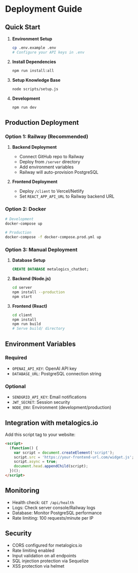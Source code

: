 # Deployment Guide

## Quick Start

1. **Environment Setup**
   ```bash
   cp .env.example .env
   # Configure your API keys in .env
   ```

2. **Install Dependencies**
   ```bash
   npm run install:all
   ```

3. **Setup Knowledge Base**
   ```bash
   node scripts/setup.js
   ```

4. **Development**
   ```bash
   npm run dev
   ```

## Production Deployment

### Option 1: Railway (Recommended)

1. **Backend Deployment**
   - Connect GitHub repo to Railway
   - Deploy from `/server` directory
   - Add environment variables
   - Railway will auto-provision PostgreSQL

2. **Frontend Deployment**
   - Deploy `/client` to Vercel/Netlify
   - Set `REACT_APP_API_URL` to Railway backend URL

### Option 2: Docker

```bash
# Development
docker-compose up

# Production
docker-compose -f docker-compose.prod.yml up
```

### Option 3: Manual Deployment

1. **Database Setup**
   ```sql
   CREATE DATABASE metalogics_chatbot;
   ```

2. **Backend (Node.js)**
   ```bash
   cd server
   npm install --production
   npm start
   ```

3. **Frontend (React)**
   ```bash
   cd client
   npm install
   npm run build
   # Serve build/ directory
   ```

## Environment Variables

### Required
- `OPENAI_API_KEY`: OpenAI API key
- `DATABASE_URL`: PostgreSQL connection string

### Optional
- `SENDGRID_API_KEY`: Email notifications
- `JWT_SECRET`: Session security
- `NODE_ENV`: Environment (development/production)

## Integration with metalogics.io

Add this script tag to your website:

```html
<script>
  (function() {
    var script = document.createElement('script');
    script.src = 'https://your-frontend-url.com/widget.js';
    script.async = true;
    document.head.appendChild(script);
  })();
</script>
```

## Monitoring

- Health check: `GET /api/health`
- Logs: Check server console/Railway logs
- Database: Monitor PostgreSQL performance
- Rate limiting: 100 requests/minute per IP

## Security

- CORS configured for metalogics.io
- Rate limiting enabled
- Input validation on all endpoints
- SQL injection protection via Sequelize
- XSS protection via helmet
